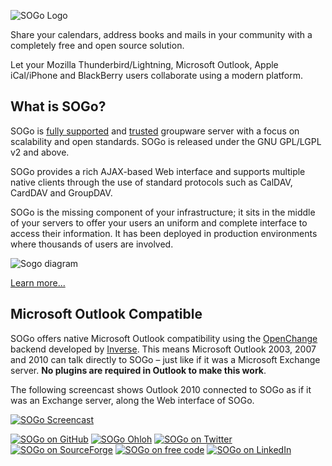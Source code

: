 ![SOGo Logo](http://www.sogo.nu/fileadmin/sogo/logos/sogo.logo.v2.final.png)

Share your calendars, address books and mails in your community with a completely free and open source solution.

Let your Mozilla Thunderbird/Lightning, Microsoft Outlook, Apple iCal/iPhone and BlackBerry users collaborate using a modern platform.

## What is SOGo?

SOGo is [fully supported](http://www.sogo.nu/support/commercial_support.html) and [trusted](http://www.sogo.nu/tour/testimonials.html) groupware server with a focus on scalability and open standards. SOGo is released under the GNU GPL/LGPL v2 and above.

SOGo provides a rich AJAX-based Web interface and supports multiple native clients through the use of standard protocols such as CalDAV, CardDAV and GroupDAV.

SOGo is the missing component of your infrastructure; it sits in the middle of your servers to offer your users an uniform and complete interface to access their information. It has been deployed in production environments where thousands of users are involved.

![Sogo diagram](http://www.sogo.nu/uploads/pics/sogo.png)

[Learn more...](http://www.sogo.nu/about/overview.html)

## Microsoft Outlook Compatible

SOGo offers native Microsoft Outlook compatibility using the [OpenChange](http://www.openchange.org/) backend developed by [Inverse](http://www.inverse.ca/). This means Microsoft Outlook 2003, 2007 and 2010 can talk directly to SOGo &ndash; just like if it was a Microsoft Exchange server. **No plugins are required in Outlook to make this work**.

The following screencast shows Outlook 2010 connected to SOGo as if it was an Exchange server, along the Web interface of SOGo.

[![SOGo Screencast](http://img.youtube.com/vi/1hcBSB4Kxww/0.jpg)](http://www.youtube.com/watch?v=1hcBSB4Kxww)

[![SOGo on GitHub](http://www.sogo.nu/fileadmin/images/icon.github.png)](https://github.com/inverse-inc/sogo/) [![SOGo Ohloh](http://www.sogo.nu/fileadmin/images/icon.ohloh.png)](https://www.ohloh.net/p/sogo) [![SOGo on Twitter](http://www.sogo.nu/fileadmin/images/icon.twitter.png)](http://twitter.com/scalableogo) [![SOGo on SourceForge](http://www.sogo.nu/fileadmin/images/icon.sourceforge.png)](http://sourceforge.net/projects/sogo-zeg) [![SOGo on free code](http://www.sogo.nu/fileadmin/images/icon.freecode.png)](https://freecode.com/projects/sogo-inverse) [![SOGo on LinkedIn](http://www.sogo.nu/fileadmin/images/icon.linkedin.png)](http://www.linkedin.com/groups/SOGo-Groupware-4164805)
